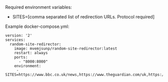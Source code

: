 Required environment variables:

* SITES=[comma separated list of redirection URLs. Protocol required]


Example docker-compose.yml:

    version: '2'
    services:
      random-site-redirector:
        image: mvemjsunp/random-site-redirector:latest
        restart: always
        ports:
          - "8000:8000"
        environment:
         - SITES=https://www.bbc.co.uk/news,https://www.theguardian.com/uk,https://apnews.com,https://www.reuters.com
